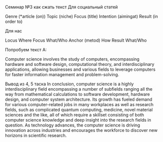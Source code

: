 Семинар №3
как сжать текст
Для социальный статей

Genre (*article (on))
Topic (niche)
Focus (title)
Intention (aimingat)
Result (in order to)

Для нас

Locus           Where
Focus           What/Who
Anchor (metod)  How
Result          What/Who

Попробуем текст А:

Computer science involves the study of computers, encompassing hardware and software design, computational theory, and interdisciplinary applications, allowing businesses and various fields to leverage computers for faster information management and problem-solving.

Вывод из 4, 5 таска
In conclusion, computer science is a highly interdisciplinary field encompassing a number of subfields ranging all the way from  mathematical calculations to software development, hardware design, and computer system architecture. Its growth has fueled demand for various computer-related jobs in many workplaces as well as research fields, such as complicated quantum computing, medicine, novel material sciences and the like, all of which require a skillset consisting of both computer science knowledge and deep insight into the research fields in question. As technology advances, the computer science is driving innovation across industries and encourages the workforce to discover new horizons in scientific research.


